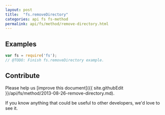 ```yaml
---
layout: post
title:  "fs.removeDirectory"
categories: api fs fs-method
permalink: api/fs/method/remove-directory.html
---
```


## Examples

```javascript
var fs = require('fs');
// @TODO: Finish fs.removeDirectory example.
```

## Contribute

Please help us [improve this document]({{ site.githubEdit }}/api/fs/method/2013-08-26-remove-directory.md).

If you know anything that could be useful to other developers, we'd love to see it.


